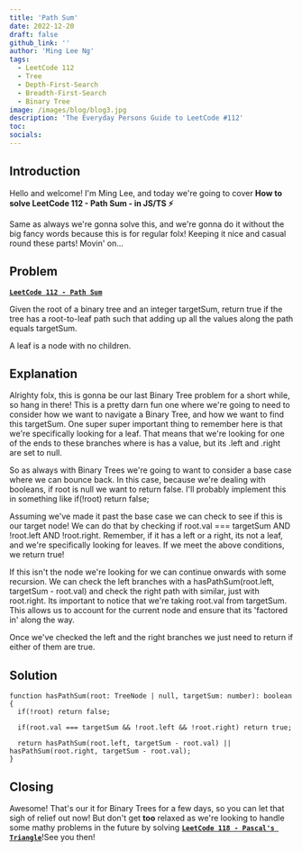 ```yaml
---
title: 'Path Sum'
date: 2022-12-20
draft: false
github_link: ''
author: 'Ming Lee Ng'
tags:
  - LeetCode 112
  - Tree
  - Depth-First-Search
  - Breadth-First-Search
  - Binary Tree
image: /images/blog/blog3.jpg
description: 'The Everyday Persons Guide to LeetCode #112'
toc:
socials:
---
```


## Introduction

Hello and welcome! I'm Ming Lee, and today we're going to cover **How to solve LeetCode 112 - Path Sum - in JS/TS :zap:**

Same as always we're gonna solve this, and we're gonna do it without the big fancy words because this is for regular folx! Keeping it nice and casual
round these parts! Movin' on...

## Problem

<b><a href='https://leetcode.com/problems/path-sum'>`LeetCode 112 - Path Sum`</a></b>

Given the root of a binary tree and an integer targetSum, return true if the tree has a root-to-leaf path such that adding up all the values along the
path equals targetSum.

A leaf is a node with no children.

## Explanation

Alrighty folx, this is gonna be our last Binary Tree problem for a short while, so hang in there! This is a pretty darn fun one where we're going to
need to consider how we want to navigate a Binary Tree, and how we want to find this targetSum. One super super important thing to remember here is
that we're specifically looking for a leaf. That means that we're looking for one of the ends to these branches where is has a value, but its .left
and .right are set to null.

So as always with Binary Trees we're going to want to consider a base case where we can bounce back. In this case, because we're dealing with
booleans, if root is null we want to return false. I'll probably implement this in something like if(!root) return false;

Assuming we've made it past the base case we can check to see if this is our target node! We can do that by checking if root.val === targetSum AND
!root.left AND !root.right. Remember, if it has a left or a right, its not a leaf, and we're specifically looking for leaves. If we meet the above
conditions, we return true!

If this isn't the node we're looking for we can continue onwards with some recursion. We can check the left branches with a hasPathSum(root.left,
targetSum - root.val) and check the right path with similar, just with root.right. Its important to notice that we're taking root.val from targetSum.
This allows us to account for the current node and ensure that its 'factored in' along the way.

Once we've checked the left and the right branches we just need to return if either of them are true.

## Solution

```
function hasPathSum(root: TreeNode | null, targetSum: number): boolean {
  if(!root) return false;

  if(root.val === targetSum && !root.left && !root.right) return true;

  return hasPathSum(root.left, targetSum - root.val) || hasPathSum(root.right, targetSum - root.val);
}
```

## Closing

Awesome! That's our it for Binary Trees for a few days, so you can let that sigh of relief out now! But don't get **too** relaxed as we're looking to
handle some mathy problems in the future by solving <a href='../pascalstriangle/'>**`LeetCode 118 - Pascal's Triangle`**</a>!See you then!
